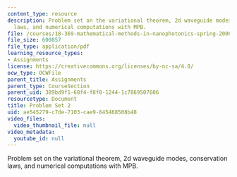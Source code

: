 ```yaml
---
content_type: resource
description: Problem set on the variational theorem, 2d waveguide modes, conservation
  laws, and numerical computations with MPB.
file: /courses/18-369-mathematical-methods-in-nanophotonics-spring-2008/ae545279c7de7103cae9645468508b48_pset2.pdf
file_size: 600857
file_type: application/pdf
learning_resource_types:
- Assignments
license: https://creativecommons.org/licenses/by-nc-sa/4.0/
ocw_type: OCWFile
parent_title: Assignments
parent_type: CourseSection
parent_uid: 389bd9f1-68f4-f8f0-1244-1c7869507606
resourcetype: Document
title: Problem Set 2
uid: ae545279-c7de-7103-cae9-645468508b48
video_files:
  video_thumbnail_file: null
video_metadata:
  youtube_id: null
---
```

Problem set on the variational theorem, 2d waveguide modes, conservation laws, and numerical computations with MPB.